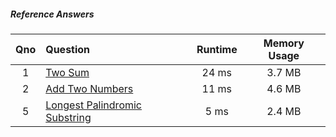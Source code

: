 ##### Reference Answers
|Qno|Question|Runtime|Memory Usage|
|:-:|:-|:-: | :-: | 
|1|[Two Sum](./twosum.go)|24 ms|3.7 MB||
|2|[Add Two Numbers](./addTwoNumbers.go)|11 ms|4.6 MB||
|5|[Longest Palindromic Substring](./longestPalindrome.go)|5 ms|2.4 MB||